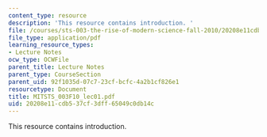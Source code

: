 ```yaml
---
content_type: resource
description: 'This resource contains introduction. '
file: /courses/sts-003-the-rise-of-modern-science-fall-2010/20208e11cdb537cf3dff65049c0db14c_MITSTS_003F10_lec01.pdf
file_type: application/pdf
learning_resource_types:
- Lecture Notes
ocw_type: OCWFile
parent_title: Lecture Notes
parent_type: CourseSection
parent_uid: 92f1035d-07c7-23cf-bcfc-4a2b1cf826e1
resourcetype: Document
title: MITSTS_003F10_lec01.pdf
uid: 20208e11-cdb5-37cf-3dff-65049c0db14c
---
```

This resource contains introduction. 

